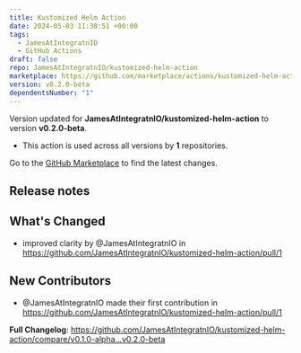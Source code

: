 ```yaml
---
title: Kustomized Helm Action
date: 2024-05-03 11:30:51 +00:00
tags:
  - JamesAtIntegratnIO
  - GitHub Actions
draft: false
repo: JamesAtIntegratnIO/kustomized-helm-action
marketplace: https://github.com/marketplace/actions/kustomized-helm-action
version: v0.2.0-beta
dependentsNumber: "1"
---
```



Version updated for **JamesAtIntegratnIO/kustomized-helm-action** to version **v0.2.0-beta**.
- This action is used across all versions by **1** repositories.

Go to the [GitHub Marketplace](https://github.com/marketplace/actions/kustomized-helm-action) to find the latest changes.

## Release notes

## What's Changed
* improved clarity by @JamesAtIntegratnIO in https://github.com/JamesAtIntegratnIO/kustomized-helm-action/pull/1

## New Contributors
* @JamesAtIntegratnIO made their first contribution in https://github.com/JamesAtIntegratnIO/kustomized-helm-action/pull/1

**Full Changelog**: https://github.com/JamesAtIntegratnIO/kustomized-helm-action/compare/v0.1.0-alpha...v0.2.0-beta
